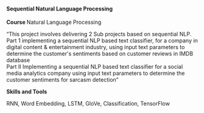 <h4 class="project-title">Sequential Natural Language Processing</h4>
<p class="course-title"><strong class="mr-8">Course </strong>Natural Language Processing</p>

<p> “This project involves delivering 2 Sub projects based on sequential NLP.<br>
Part 1 implementing a sequential NLP based text classifier, for a company in digital content &amp; entertainment industry, using input text parameters to determine the customer&#39;s sentiments based on customer reviews in IMDB database<br>
Part II Implementing a sequential NLP based text classifier for a social media analytics company using input text parameters to determine the customer sentiments for sarcasm detection”
</p>
<p class="project-highlight"><strong>Skills and Tools</strong></p>
<p>RNN, Word Embedding, LSTM, GloVe, Classification, TensorFlow</p>
